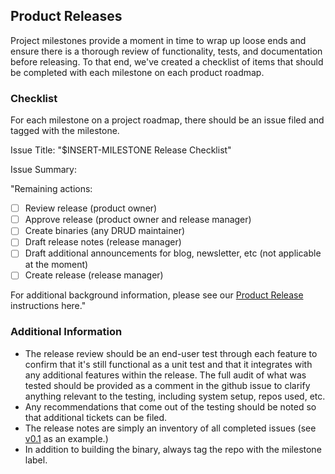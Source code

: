 ## Product Releases

Project milestones provide a moment in time to wrap up loose ends and ensure there is a thorough review of functionality, tests, and documentation before releasing. To that end, we've created a checklist of items that should be completed with each milestone on each product roadmap.

### Checklist 

For each milestone on a project roadmap, there should be an issue filed and tagged with the milestone.

Issue Title: "$INSERT-MILESTONE Release Checklist"

Issue Summary:

"Remaining actions:

* [ ] Review release (product owner)
* [ ] Approve release (product owner and release manager)
* [ ] Create binaries (any DRUD maintainer)
* [ ] Draft release notes (release manager)
* [ ] Draft additional announcements for blog, newsletter, etc (not applicable at the moment)
* [ ] Create release (release manager)

For additional background information, please see our [Product Release](https://github.com/drud/community/blob/master/development/product_release.md) instructions here."

### Additional Information

* The release review should be an end-user test through each feature to confirm that it's still functional as a unit test and that it integrates with any additional features within the release. The full audit of what was tested should be provided as a comment in the github issue to clarify anything relevant to the testing, including system setup, repos used, etc.
* Any recommendations that come out of the testing should be noted so that additional tickets can be filed.
* The release notes are simply an inventory of all completed issues (see [v0.1](https://github.com/drud/ddev/releases/tag/v0.1) as an example.)
* In addition to building the binary, always tag the repo with the milestone label.
